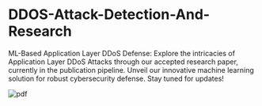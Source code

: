 # DDOS-Attack-Detection-And-Research
ML-Based Application Layer DDoS Defense:  Explore the intricacies of Application Layer DDoS Attacks through our accepted research paper, currently in the publication pipeline. Unveil our innovative machine learning solution for robust cybersecurity defense. Stay tuned for updates!

![pdf](https://bit.ly/DDoS_Attack_ML)
